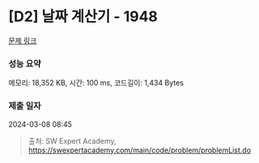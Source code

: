 # [D2] 날짜 계산기 - 1948 

[문제 링크](https://swexpertacademy.com/main/code/problem/problemDetail.do?contestProbId=AV5PnnU6AOsDFAUq) 

### 성능 요약

메모리: 18,352 KB, 시간: 100 ms, 코드길이: 1,434 Bytes

### 제출 일자

2024-03-08 08:45



> 출처: SW Expert Academy, https://swexpertacademy.com/main/code/problem/problemList.do